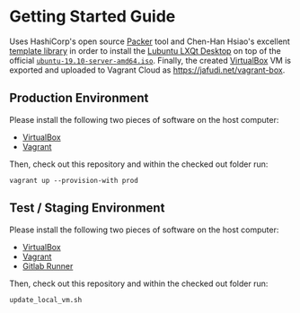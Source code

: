 # Getting Started Guide

Uses HashiCorp's open source [Packer](https://github.com/hashicorp/packer) tool and Chen-Han Hsiao's excellent [template library](https://github.com/chenhan1218/packer-desktop/tree/desktop/packer_templates/ubuntu) in order to install the [Lubuntu LXQt Desktop](https://lubuntu.me) on top of the official [`ubuntu-19.10-server-amd64.iso`](http://cdimage.ubuntu.com/releases/19.10/release/). Finally, the created [VirtualBox](https://www.virtualbox.org) VM is exported and uploaded to Vagrant Cloud as https://jafudi.net/vagrant-box.

## Production Environment
Please install the following two pieces of software on the host computer:

- [VirtualBox](https://www.virtualbox.org/wiki/Downloads)
- [Vagrant](https://www.vagrantup.com/downloads.html)

Then, check out this repository and within the checked out folder run:

`vagrant up --provision-with prod`

## Test / Staging Environment

Please install the following two pieces of software on the host computer:

- [VirtualBox](https://www.virtualbox.org/wiki/Downloads)
- [Vagrant](https://www.vagrantup.com/downloads.html)
- [Gitlab Runner](https://docs.gitlab.com/runner/install)

Then, check out this repository and within the checked out folder run:

```
update_local_vm.sh
```
